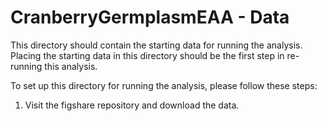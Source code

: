 
<!-- README.md is generated from README.Rmd. Please edit that file -->

# CranberryGermplasmEAA - Data

<!-- badges: start -->
<!-- badges: end -->

This directory should contain the starting data for running the
analysis. Placing the starting data in this directory should be the
first step in re-running this analysis.

To set up this directory for running the analysis, please follow these
steps:

1.  Visit the figshare repository and download the data.
